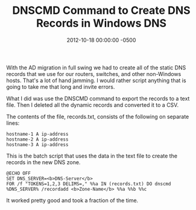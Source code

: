 ﻿---
title:  DNSCMD Command to Create DNS Records in Windows DNS
date:   2012-10-18 00:00:00 -0500
categories: IT
---

With the AD migration in full swing we had to create all of the static DNS records that we use for our routers, switches,  and other non-Windows hosts. That's a lot of hand jamming. I would rather script anything that is going to take me that long and invite errors.

What I did was use the DNSCMD command to export the records to a text file. Then I deleted all the dynamic records and converted it to a CSV.

The contents of the file, records.txt, consists of the following on separate lines:

```text
hostname-1 A ip-address
hostname-2 A ip-address
hostname-3 A ip-address
```

This is the batch script that uses the data in the text file to create the records in the new DNS zone.

```batch
@ECHO OFF
SET DNS_SERVER=<b>DNS-Server</b>
FOR /f "TOKENS=1,2,3 DELIMS=," %%a IN (records.txt) DO dnscmd %DNS_SERVER% /recordadd <b>Zone-Name</b> %%a %%b %%c
```

It worked pretty good and took a fraction of the time.
